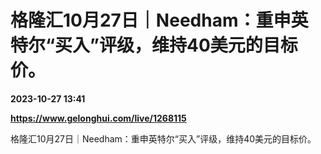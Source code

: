 # 格隆汇10月27日｜Needham：重申英特尔“买入”评级，维持40美元的目标价。

**2023-10-27 13:41**

**https://www.gelonghui.com/live/1268115**

格隆汇10月27日｜Needham：重申英特尔“买入”评级，维持40美元的目标价。